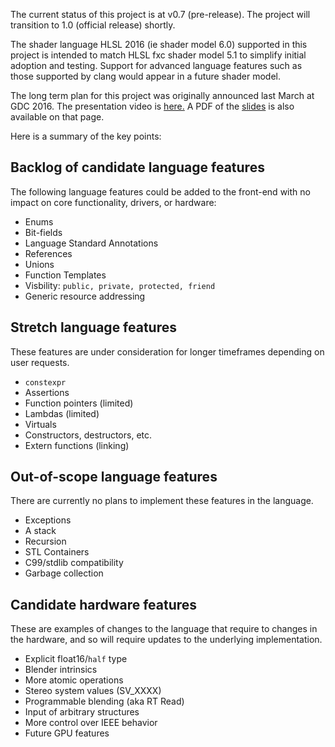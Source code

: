 The current status of this project is at v0.7 (pre-release). The project will transition to 1.0 (official release) shortly.

The shader language HLSL 2016 (ie shader model 6.0) supported in this project is intended to match HLSL fxc shader model 5.1 to simplify initial adoption and testing.
Support for advanced language features such as those supported by clang would appear in a future shader model.

The long term plan for this project was originally announced last March at GDC 2016.
The presentation video is [here.](https://www.youtube.com/watch?v=dcDDvoauaz0&t=351s)
A PDF of the [slides](http://1drv.ms/1T8iew9) is also available on that page.

Here is a summary of the key points:

## Backlog of candidate language features
The following language features could be added to the front-end with no impact on core functionality, drivers, or hardware:
* Enums
* Bit-fields
* Language Standard Annotations
* References
* Unions
* Function Templates
* Visbility: `public, private, protected, friend`
* Generic resource addressing

## Stretch language features
These features are under consideration for longer timeframes depending on user requests.
* `constexpr`
* Assertions
* Function pointers (limited)
* Lambdas (limited)
* Virtuals
* Constructors, destructors, etc.
* Extern functions (linking)

## Out-of-scope language features
There are currently no plans to implement these features in the language.
* Exceptions
* A stack
* Recursion
* STL Containers
* C99/stdlib compatibility
* Garbage collection

## Candidate hardware features
These are examples of changes to the language that require to changes in the hardware, and so will require updates to the underlying implementation.
* Explicit float16/`half` type
* Blender intrinsics
* More atomic operations
* Stereo system values (SV_XXXX)
* Programmable blending (aka RT Read)
* Input of arbitrary structures
* More control over IEEE behavior
* Future GPU features
